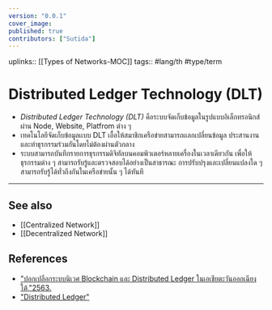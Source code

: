 ```yaml
---
version: "0.0.1"
cover_image:
published: true
contributors: ["Sutida"]
---
```

uplinks:: [[Types of Networks-MOC]]
tags:: #lang/th #type/term

# Distributed Ledger Technology (DLT)
- *Distributed Ledger Technology (DLT)* คือระบบจัดเก็บข้อมูลในรูปแบบอิเล็กทรอนิกส์ ผ่าน Node, Website, Platfrom ต่าง ๆ 
- เทคโนโลยีจัดเก็บข้อมูลเเบบ DLT เอื้อให้สมาชิกเครือข่ายสามารถเเลกเปลี่ยนข้อมูล ประสานงาน และทำธุรกรรมร่วมกันโดยไม่ต้องผ่านตัวกลาง
- ระบบสามารถบันทึกรายการธุรกรรมดิจิทัลบนคอมพิวเตอร์หลายเครื่องในเวลาเดียวกัน เพื่อให้ธุรกรรมต่าง ๆ สามารถรับรู้และตรวจสอบได้อย่างเป็นสาธารณะ การปรับปรุงและเปลี่ยนแปลงใด ๆ สามารถรับรู้ได้ทั่วถึงกันในเครือข่ายนั้น ๆ ได้ทันที
---
## See also
- [[Centralized Network]]
- [[Decentralized Network]]
## References
- ["ปอกเปลือกระบบนิเวศ Blockchain และ Distributed Ledger ในเอเชียตะวันออกเฉียงใต้,"2563.](https://blog.getlinks.com/%E0%B8%9B%E0%B8%AD%E0%B8%81%E0%B9%80%E0%B8%9B%E0%B8%A5%E0%B8%B7%E0%B8%AD%E0%B8%81%E0%B8%A3%E0%B8%B0%E0%B8%9A%E0%B8%9A%E0%B8%99%E0%B8%B4%E0%B9%80%E0%B8%A7%E0%B8%A8-blockchain-%E0%B9%81%E0%B8%A5/)
- ["Distributed Ledger"](https://www.ceochannels.com/dictionary-d/distributed-ledger/)
